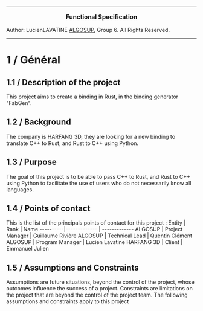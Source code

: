<hr>
<p align="center" style="font-weight: 700;font-size: 16px"> Functional Specification </p>

Author: LucienLAVATINE
[ALGOSUP](https://algosup.com/), Group 6. All Rights Reserved.
<hr>

# 1 / Général

## 1.1 / Description of the project
This project aims to create a binding in Rust, in the binding generator "FabGen".

## 1.2 / Background 
The company is HARFANG 3D, they are looking for a new binding to translate C++ to Rust, and Rust to C++ using Python.

## 1.3 / Purpose
The goal of this project is to be able to pass C++ to Rust, and Rust to C++ using Python to facilitate the use of users who do not necessarily know all languages.

## 1.4 / Points of contact 
This is the list of the principals points of contact for this project :
Entity | Rank | Name
----------|------------- | -------------
ALGOSUP | Project Manager |  Guillaume Rivière
ALGOSUP | Technical Lead |  Quentin Clément
ALGOSUP | Program Manager | Lucien Lavatine
HARFANG 3D | Client | Emmanuel Julien

##  1.5 / Assumptions and Constraints

Assumptions are future situations, beyond the control of the project, whose outcomes influence the success of a project.  Constraints are limitations on the project that are beyond the control of the project team.  The following assumptions and constraints apply to this project
